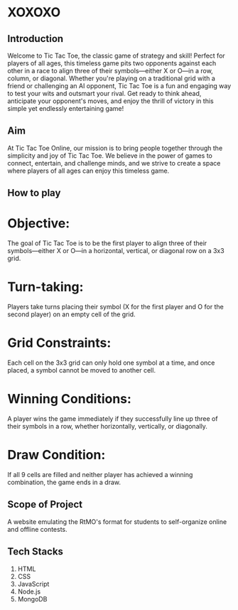 # XOXOXO

## Introduction
Welcome to Tic Tac Toe, the classic game of strategy and skill! Perfect for players of all ages, this timeless game pits two opponents against each other in a race to align three of their symbols—either X or O—in a row, column, or diagonal. Whether you're playing on a traditional grid with a friend or challenging an AI opponent, Tic Tac Toe is a fun and engaging way to test your wits and outsmart your rival. Get ready to think ahead, anticipate your opponent's moves, and enjoy the thrill of victory in this simple yet endlessly entertaining game!

## Aim
At Tic Tac Toe Online, our mission is to bring people together through the simplicity and joy of Tic Tac Toe. We believe in the power of games to connect, entertain, and challenge minds, and we strive to create a space where players of all ages can enjoy this timeless game.

## How to play
# Objective: 
The goal of Tic Tac Toe is to be the first player to align three of their symbols—either X or O—in a horizontal, vertical, or diagonal row on a 3x3 grid.

# Turn-taking: 
Players take turns placing their symbol (X for the first player and O for the second player) on an empty cell of the grid.

# Grid Constraints: 
Each cell on the 3x3 grid can only hold one symbol at a time, and once placed, a symbol cannot be moved to another cell.

# Winning Conditions: 
A player wins the game immediately if they successfully line up three of their symbols in a row, whether horizontally, vertically, or diagonally.

# Draw Condition: 
If all 9 cells are filled and neither player has achieved a winning combination, the game ends in a draw.

## Scope of Project
A website emulating the RtMO's format for students to self-organize online and offline contests.

## Tech Stacks
1. HTML
2. CSS
3. JavaScript
4. Node.js
5. MongoDB
